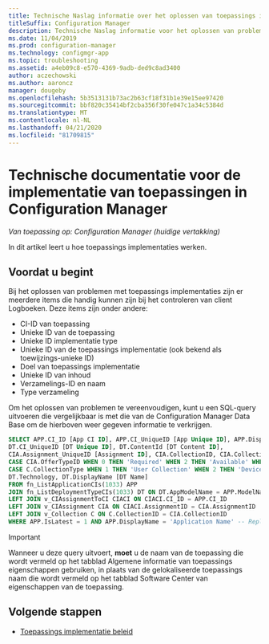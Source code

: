 ```yaml
---
title: Technische Naslag informatie over het oplossen van toepassings implementaties
titleSuffix: Configuration Manager
description: Technische Naslag informatie voor het oplossen van problemen met toepassings implementatie in Configuration Manager.
ms.date: 11/04/2019
ms.prod: configuration-manager
ms.technology: configmgr-app
ms.topic: troubleshooting
ms.assetid: a4eb09c8-e570-4369-9adb-ded9c8ad3400
author: aczechowski
ms.author: aaroncz
manager: dougeby
ms.openlocfilehash: 5b3513131b73ac2b63cf18f31b1e39e15ee97420
ms.sourcegitcommit: bbf820c35414bf2cba356f30fe047c1a34c5384d
ms.translationtype: MT
ms.contentlocale: nl-NL
ms.lasthandoff: 04/21/2020
ms.locfileid: "81709815"
---
```

# <a name="technical-reference-for-application-deployment-in-configuration-manager"></a>Technische documentatie voor de implementatie van toepassingen in Configuration Manager

*Van toepassing op: Configuration Manager (huidige vertakking)*

In dit artikel leert u hoe toepassings implementaties werken.

## <a name="before-you-begin"></a>Voordat u begint

Bij het oplossen van problemen met toepassings implementaties zijn er meerdere items die handig kunnen zijn bij het controleren van client Logboeken. Deze items zijn onder andere:

- CI-ID van toepassing
- Unieke ID van de toepassing
- Unieke ID implementatie type
- Unieke ID van de toepassings implementatie (ook bekend als toewijzings-unieke ID)
- Doel van toepassings implementatie
- Unieke ID van inhoud
- Verzamelings-ID en naam
- Type verzameling

Om het oplossen van problemen te vereenvoudigen, kunt u een SQL-query uitvoeren die vergelijkbaar is met die van de Configuration Manager Data Base om de hierboven weer gegeven informatie te verkrijgen.

```sql
SELECT APP.CI_ID [App CI ID], APP.CI_UniqueID [App Unique ID], APP.DisplayName [App Name],
DT.CI_UniqueID [DT Unique ID], DT.ContentId [DT Content ID],
CIA.Assignment_UniqueID [Assignment ID], CIA.CollectionID, CIA.CollectionName,
CASE CIA.OfferTypeID WHEN 0 THEN 'Required' WHEN 2 THEN 'Available' WHEN 3 THEN 'Simulate' ELSE 'Unknown' END AS [Deployment Purpose],
CASE C.CollectionType WHEN 1 THEN 'User Collection' WHEN 2 THEN 'Device Collection' ELSE 'Unknown' END AS [Collection Type],
DT.Technology, DT.DisplayName [DT Name]
FROM fn_ListApplicationCIs(1033) APP
JOIN fn_ListDeploymentTypeCIs(1033) DT ON DT.AppModelName = APP.ModelName AND DT.IsLatest = 1
LEFT JOIN v_CIAssignmentToCI CIACI ON CIACI.CI_ID = APP.CI_ID
LEFT JOIN v_CIAssignment CIA ON CIACI.AssignmentID = CIA.AssignmentID
LEFT JOIN v_Collection C ON C.CollectionID = CIA.CollectionID
WHERE APP.IsLatest = 1 AND APP.DisplayName = 'Application Name' -- Replace Application Name
```

> [!IMPORTANT]
> Wanneer u deze query uitvoert, **moet** u de naam van de toepassing die wordt vermeld op het tabblad Algemene informatie van toepassings eigenschappen gebruiken, in plaats van de gelokaliseerde toepassings naam die wordt vermeld op het tabblad Software Center van eigenschappen van de toepassing.

## <a name="next-steps"></a>Volgende stappen

- [Toepassings implementatie beleid](deployment-policy-technical-reference.md)
